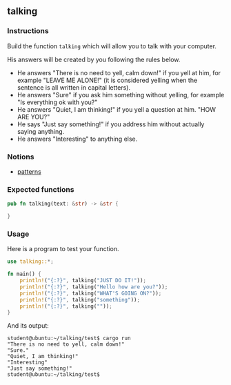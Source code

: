 ## talking

### Instructions

Build the function `talking` which will allow you to talk with your computer.

His answers will be created by you following the rules below.

- He answers "There is no need to yell, calm down!" if you yell at him, for example "LEAVE ME ALONE!"
  (it is considered yelling when the sentence is all written in capital letters).
- He answers "Sure" if you ask him something without yelling, for example "Is everything ok with you?"
- He answers "Quiet, I am thinking!" if you yell a question at him. "HOW ARE YOU?"
- He says "Just say something!" if you address him without actually saying anything.
- He answers "Interesting" to anything else.

### Notions

- [patterns](https://doc.rust-lang.org/book/ch18-00-patterns.html)

### Expected functions

```rust
pub fn talking(text: &str) -> &str {

}
```

### Usage

Here is a program to test your function.

```rust
use talking::*;

fn main() {
    println!("{:?}", talking("JUST DO IT!"));
    println!("{:?}", talking("Hello how are you?"));
    println!("{:?}", talking("WHAT'S GOING ON?"));
    println!("{:?}", talking("something"));
    println!("{:?}", talking(""));
}
```

And its output:

```console
student@ubuntu:~/talking/test$ cargo run
"There is no need to yell, calm down!"
"Sure."
"Quiet, I am thinking!"
"Interesting"
"Just say something!"
student@ubuntu:~/talking/test$
```
